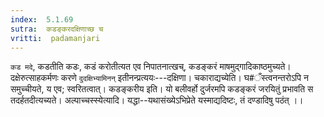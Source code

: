 ```yaml
---
index:  5.1.69
sutra:  कडङ्करदक्षिणाच्छ च
vritti:  padamanjari
---
```


`कड मदे`, कडतीति कडः, कडं करोतीत्यत एव निपातनात्खच्, कडङ्करं माषमुद्गादिकाष्ठमुच्यते। दक्षेरुत्साहकर्मणः करणे `दुदक्षिभ्यामिनन्` इतीनन्प्रत्ययः---दक्षिणा। चकाराद्यच्येति। घ#ँस्त्वनन्तरोऽपि न समुच्चीयते, य एव; स्वरितत्वात्। कडङ्करीय इति। यो बलीवर्हो दुर्जरमपि कडङ्करं जरयितुं प्रभावति स तदर्हतदीत्यच्यते।
अल्पाच्चस्स्येत्यादि। यद्धा--यथासंख्येऽभिप्रेते यस्माद्यदिष्टः, तं दण्डादिषु पठंत् ।।

